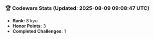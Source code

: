 ### 🏆 Codewars Stats (Updated: 2025-08-09 09:08:47 UTC)

- **Rank:** 8 kyu
- **Honor Points:** 3
- **Completed Challenges:** 1
